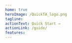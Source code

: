 ```yaml
---
home: true
heroImage: /QuickTA_logo.png
tagline: 
actionText: Quick Start →
actionLink: /guide/
features:
---
```

